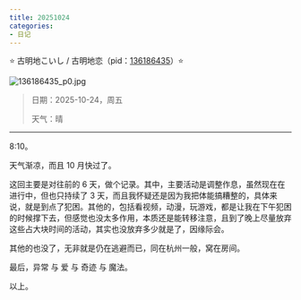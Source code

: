 ```yaml
---
title: 20251024
categories:
- 日记
---
```

⭐ 古明地こいし / 古明地恋（pid：[136186435](https://www.pixiv.net/artworks/136186435)）⭐

![136186435_p0.jpg](https://byyw-oss1.oss-cn-hangzhou.aliyuncs.com/img/2025/10/24-775f32b34463eed163db560db33c7806-136186435_p0.jpg.webp)

>日期：2025-10-24，周五
>
>天气：晴

---

8:10。

天气渐凉，而且 10 月快过了。

这回主要是对往前的 6 天，做个记录。其中，主要活动是调整作息，虽然现在在进行中，但也只持续了 3 天，而且我怀疑还是因为我把体能搞糟整的，具体来说，就是到点了犯困。其他的，包括看视频，动漫，玩游戏，都是让我在下午犯困的时候撑下去，但感觉也没太多作用，本质还是能转移注意，且到了晚上尽量放弃这些占大块时间的活动，其实也没放弃多少就是了，因缘际会。

其他的也没了，无非就是仍在逃避而已，同在杭州一般，窝在房间。

最后，异常 与 爱 与 奇迹 与 魔法。

以上。
